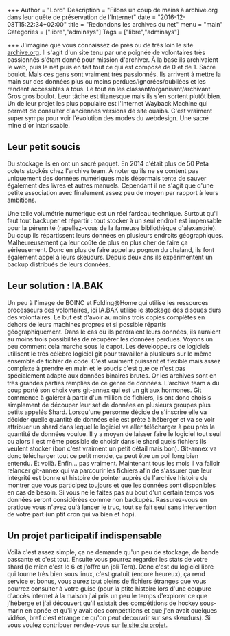 +++
Author = "Lord"
Description = "Filons un coup de mains à archive.org dans leur quête de préservation de l'Internet"
date = "2016-12-08T15:22:34+02:00"
title = "Redondons les archives du net"
menu = "main"
Categories = ["libre","adminsys"]
Tags = ["libre","adminsys"]

+++
J'imagine que vous connaissez de près ou de très loin le site [archive.org](https://archive.org). Il s'agit d'un site tenu par une poignée de volontaires très passionnés s'étant donné pour mission d'archiver. À la base ils archivaient le web, puis le net puis en fait tout ce qui est composé de 0 et de 1. Sacré boulot. Mais ces gens sont vraiment très passionnés. Ils arrivent à mettre la main sur des données plus ou moins perdues/ignorées/oubliées et les rendent accessibles à tous. Le tout en les classant/organisant/archivant. Gros gros boulot. Leur tâche est titanesque mais ils s'en sortent plutôt bien. Un de leur projet les plus populaire est l'Internet Wayback Machine qui permet de consulter d'anciennes versions de site ouaibs. C'est vraiment super sympa pour voir l'évolution des modes du webdesign. Une sacré mine d'or intarissable. 

## Leur petit soucis
Du stockage ils en ont un sacré paquet. En 2014 c'était plus de 50 Peta octets stockés chez l'archive team. À noter qu'ils ne se content pas uniquement des données numériques mais désormais tente de sauver également des livres et autres manuels. Cependant il ne s'agit que d'une petite association avec finalement assez peu de moyen par rapport à leurs ambitions.

Une telle volumétrie numérique est un réel fardeau technique. Surtout qu'il faut tout backuper et répartir : tout stocker à un seul endroit est impensable pour la pérennité (rapellez-vous de la fameuse bibliothèque d'alexandrie). Du coup ils répartissent leurs données en plusieurs endroits géographiques. Malheureusement ça leur coûte de plus en plus cher de faire ça sérieusement. Donc en plus de faire appel au pognon du chaland, ils font également appel à leurs skeudurs. Depuis deux ans ils expérimentent un backup distribués de leurs données.

## Leur solution : IA.BAK
Un peu à l'image de BOINC et Folding@Home qui utilise les ressources processeurs des volontaires, ici IA.BAK utilise le stockage des disques durs des volontaires. Le but est d'avoir au moins trois copies complètes en dehors de leurs machines propres et si possible répartis géographiquement. Dans le cas où ils perdraient leurs données, ils auraient au moins trois possibilités de récupérer les données perdues. Voyons un peu comment cela marche sous le capot. Les développeurs de logiciels utilisent le très célèbre logiciel git pour travailler à plusieurs sur le même ensemble de fichier de code. C'est vraiment puissant et flexible mais assez complexe à prendre en main et le soucis c'est que ce n'est pas spécialement adapté aux données binaires brutes. Or les archives sont en très grandes parties remplies de ce genre de données. L'archive team a du coup porté son choix vers git-annex qui est un git aux hormones. Git commence à galérer à partir d'un million de fichiers, ils ont donc choisis simplement de découper leur set de données en plusieurs groupes plus petits appelés Shard. Lorsqu'une personne décide de s'inscrire elle va décider quelle quantité de données elle est prête à héberger et va se voir attribuer un shard dans lequel le logiciel va aller télécharger à peu près la quantité de données voulue. Il y a moyen de laisser faire le logiciel tout seul ou alors il est même possible de choisir dans le shard quels fichiers ils veulent stocker (bon c'est vraiment un petit détail mais bon). Git-annex va donc télécharger tout ce petit monde, ça peut être un poil long bien entendu. Et voilà. Enfin… pas vraiment. Maintenant tous les mois il va falloir relancer git-annex qui va parcourir les fichiers afin de s'assurer que leur intégrité est bonne et histoire de pointer auprès de l'archive histoire de montrer que vous participez toujours et que les données sont disponibles en cas de besoin. Si vous ne le faites pas au bout d'un certain temps vos données seront considérées comme non backupés. Rassurez-vous en pratique vous n'avez qu'à lancer le truc, tout se fait seul sans intervention de votre part (un ptit cron qui va bien et hop).

## Un projet participatif indispensable
Voilà c'est assez simple, ça ne demande qu'un peu de stockage, de bande passante et c'est tout. Ensuite vous pourrez regarder les stats de votre shard (le mien c'est le 6 et j'offre un joli Tera). Donc c'est du logiciel libre qui tourne très bien sous linux, c'est gratuit (encore heureux), ça rend service et bonus, vous aurez tout pleins de fichiers étranges que vous pourrez consulter à votre guise (pour la ptite histoire lors d'une coupure d'accès internet à la maison j'ai pris un peu le temps d'explorer ce que j'héberge et j'ai découvert qu'il existait des compétitions de hockey sous-marin en apnée et qu'il y avait des compétitions et que j'en avait quelques vidéos, bref c'est étrange ce qu'on peut découvrir sur ses skeudurs). Si vous voulez contribuer rendez-vous sur [le site du projet](http://archiveteam.org/index.php?title=INTERNETARCHIVE.BAK).


